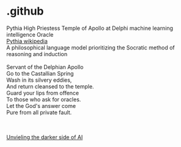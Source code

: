 # .github
Pythia High Priestess Temple of Apollo at Delphi machine learning intelligence Oracle<br />
<a href="https://en.wikipedia.org/wiki/Pythia">Pythia wikipedia</a><br />
A philosophical language model prioritizing the Socratic method of reasoning and induction<br /><br />
Servant of the Delphian Apollo<br />
Go to the Castallian Spring<br />
Wash in its silvery eddies,<br />
And return cleansed to the temple.<br />
Guard your lips from offence<br />
To those who ask for oracles.<br />
Let the God's answer come<br />
Pure from all private fault. <br /><br /><br />


<a href="https://youtu.be/tYGMfd3_D1o">Unvieling the darker side of AI</a>
